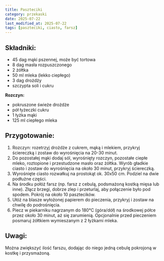 ```yaml
---
title: Paszteciki
category: przekaski
date: 2025-07-22
last_modified_at: 2025-07-22
tags: [paszteciki, ciasto, farsz]
---
```


## Składniki:
- 45 dag mąki pszennej, może być tortowa
- 8 dag masła rozpuszczonego
- 2 żółtka
- 50 ml mleka (lekko ciepłego)
- 3 dag drożdży
- szczypta soli i cukru

**Rozczyn:**
- pokruszone świeże drożdże
- pół łyżeczki cukru
- 1 łyżka mąki
- 125 ml ciepłego mleka

## Przygotowanie:
1. Rozczyn: rozetrzyj drożdże z cukrem, mąką i mlekiem, przykryj ściereczką i zostaw do wyrośnięcia na 20-30 minut.
2. Do pozostałej mąki dodaj sól, wyrośnięty rozczyn, pozostałe ciepłe mleko, roztopione i przestudzone masło oraz żółtka. Wyrób gładkie ciasto i zostaw do wyrośnięcia na około 30 minut, przykryj ściereczką.
3. Wyrośnięte ciasto rozwałkuj na prostokąt ok. 30x50 cm. Podziel na dwie podłużne części.
4. Na środku połóż farsz (np. farsz z cebulą, podsmażoną kostką mięsa lub inne). Złącz brzegi, dobrze zlep i przeturlaj, aby połączenie było pod spodem. Pokrój na około 10 pasztecików.
5. Ułóż na blasze wyłożonej papierem do pieczenia, przykryj i zostaw na chwilę do podrośnięcia.
6. Piecz w piekarniku nagrzanym do 180°C (góra/dół) na środkowej półce przez około 30 minut, aż się zarumienią. Opcjonalnie przed pieczeniem posmaruj żółtkiem wymieszanym z 2 łyżkami mleka.

## Uwagi:
Można zwiększyć ilość farszu, dodając do niego jedną cebulę pokrojoną w kostkę i przysmażoną.
